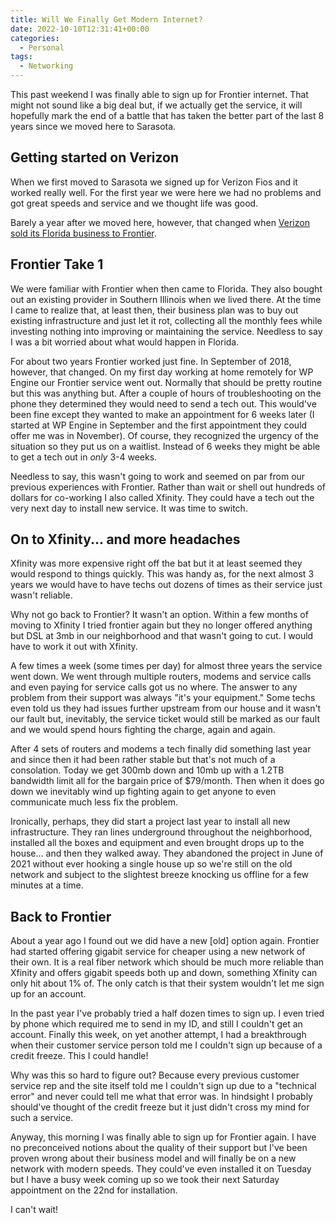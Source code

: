 ```yaml
---
title: Will We Finally Get Modern Internet?
date: 2022-10-10T12:31:41+00:00
categories:
  - Personal
tags:
  - Networking
---
```


This past weekend I was finally able to sign up for Frontier internet. That might not sound like a big deal but, if we actually get the service, it will hopefully mark the end of a battle that has taken the better part of the last 8 years since we moved here to Sarasota.

## Getting started on Verizon

When we first moved to Sarasota we signed up for Verizon Fios and it worked really well. For the first year we were here we had no problems and got great speeds and service and we thought life was good.

Barely a year after we moved here, however, that changed when [Verizon sold its Florida business to Frontier][1].

## Frontier Take 1

We were familiar with Frontier when then came to Florida. They also bought out an existing provider in Southern Illinois when we lived there. At the time I came to realize that, at least then, their business plan was to buy out existing infrastructure and just let it rot, collecting all the monthly fees while investing nothing into improving or maintaining the service. Needless to say I was a bit worried about what would happen in Florida.

For about two years Frontier worked just fine. In September of 2018, however, that changed. On my first day working at home remotely for WP Engine our Frontier service went out. Normally that should be pretty routine but this was anything but. After a couple of hours of troubleshooting on the phone they determined they would need to send a tech out. This would've been fine except they wanted to make an appointment for 6 weeks later (I started at WP Engine in September and the first appointment they could offer me was in November). Of course, they recognized the urgency of the situation so they put us on a waitlist. Instead of 6 weeks they might be able to get a tech out in _only_ 3-4 weeks.

Needless to say, this wasn't going to work and seemed on par from our previous experiences with Frontier. Rather than wait or shell out hundreds of dollars for co-working I also called Xfinity. They could have a tech out the very next day to install new service. It was time to switch.

## On to Xfinity... and more headaches

Xfinity was more expensive right off the bat but it at least seemed they would respond to things quickly. This was handy as, for the next almost 3 years we would have to have techs out dozens of times as their service just wasn't reliable.

Why not go back to Frontier? It wasn't an option. Within a few months of moving to Xfinity I tried frontier again but they no longer offered anything but DSL at 3mb in our neighborhood and that wasn't going to cut. I would have to work it out with Xfinity.

A few times a week (some times per day) for almost three years the service went down. We went through multiple routers, modems and service calls and even paying for service calls got us no where. The answer to any problem from their support was always "it's your equipment." Some techs even told us they had issues further upstream from our house and it wasn't our fault but, inevitably, the service ticket would still be marked as our fault and we would spend hours fighting the charge, again and again.

After 4 sets of routers and modems a tech finally did something last year and since then it had been rather stable but that's not much of a consolation. Today we get 300mb down and 10mb up with a 1.2TB bandwidth limit all for the bargain price of $79/month. Then when it does go down we inevitably wind up fighting again to get anyone to even communicate much less fix the problem.

Ironically, perhaps, they did start a project last year to install all new infrastructure. They ran lines underground throughout the neighborhood, installed all the boxes and equipment and even brought drops up to the house... and then they walked away. They abandoned the project in June of 2021 without ever hooking a single house up so we're still on the old network and subject to the slightest breeze knocking us offline for a few minutes at a time.

## Back to Frontier

About a year ago I found out we did have a new [old] option again. Frontier had started offering gigabit service for cheaper using a new network of their own. It is a real fiber network which should be much more reliable than Xfinity and offers gigabit speeds both up and down, something Xfinity can only hit about 1% of. The only catch is that their system wouldn't let me sign up for an account.

In the past year I've probably tried a half dozen times to sign up. I even tried by phone which required me to send in my ID, and still I couldn't get an account. Finally this week, on yet another attempt, I had a breakthrough when their customer service person told me I couldn't sign up because of a credit freeze. This I could handle!

Why was this so hard to figure out? Because every previous customer service rep and the site itself told me I couldn't sign up due to a "technical error" and never could tell me what that error was. In hindsight I probably should've thought of the credit freeze but it just didn't cross my mind for such a service.

Anyway, this morning I was finally able to sign up for Frontier again. I have no preconceived notions about the quality of their support but I've been proven wrong about their business model and will finally be on a new network with modern speeds. They could've even installed it on Tuesday but I have a busy week coming up so we took their next Saturday appointment on the 22nd for installation.

I can't wait!

 [1]: https://www.verizon.com/about/news/verizon-completes-sale-landline-assets-california-florida-and-texas-frontier-communications
